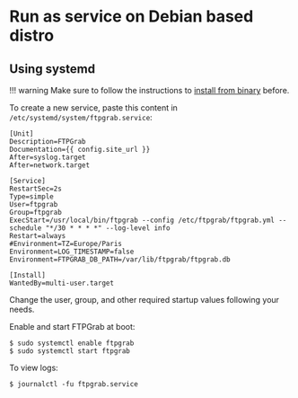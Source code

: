 # Run as service on Debian based distro

## Using systemd

!!! warning
    Make sure to follow the instructions to [install from binary](binary.md) before.

To create a new service, paste this content in `/etc/systemd/system/ftpgrab.service`:

```
[Unit]
Description=FTPGrab
Documentation={{ config.site_url }}
After=syslog.target
After=network.target

[Service]
RestartSec=2s
Type=simple
User=ftpgrab
Group=ftpgrab
ExecStart=/usr/local/bin/ftpgrab --config /etc/ftpgrab/ftpgrab.yml --schedule "*/30 * * * *" --log-level info
Restart=always
#Environment=TZ=Europe/Paris
Environment=LOG_TIMESTAMP=false
Environment=FTPGRAB_DB_PATH=/var/lib/ftpgrab/ftpgrab.db

[Install]
WantedBy=multi-user.target
```

Change the user, group, and other required startup values following your needs.

Enable and start FTPGrab at boot:

```shell
$ sudo systemctl enable ftpgrab
$ sudo systemctl start ftpgrab
```

To view logs:

```shell
$ journalctl -fu ftpgrab.service
```
